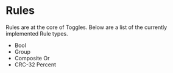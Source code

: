 # Rules

Rules are at the core of Toggles. Below are a list of the currently implemented Rule types.

- Bool
- Group
- Composite Or
- CRC-32 Percent

